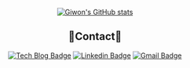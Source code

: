 <div align='center'>
  
 [![Giwon's GitHub stats](https://github-readme-stats.vercel.app/api?username=l4279625)](https://github.com/l4279625/github-readme-stats)
 ## :wave:Contact:wave:
  
 [![Tech Blog Badge](http://img.shields.io/badge/-Tech%20blog-orange?style=flat-squareb&link=https://l4279625.tistory.com/)](https://l4279625.tistory.com/)
 [![Linkedin Badge](https://img.shields.io/badge/-LinkedIn-blue?style=flat-square&logo=Linkedin&logoColor=white&link=https://www.linkedin.com/in/giwon-lim-7b3847191/)](https://www.linkedin.com/in/giwon-lim-7b3847191/)
 [![Gmail Badge](https://img.shields.io/badge/Gmail-d14836?style=flat-square&logo=Gmail&logoColor=white&link=mailto:l4279625@gmail.com)](mailto:l4279626@gmail.com)

  


  
</div>
